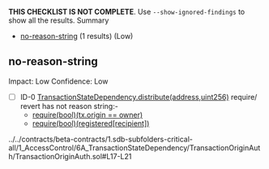 **THIS CHECKLIST IS NOT COMPLETE**. Use `--show-ignored-findings` to show all the results.
Summary
 - [no-reason-string](#no-reason-string) (1 results) (Low)
## no-reason-string
Impact: Low
Confidence: Low
 - [ ] ID-0
[TransactionStateDependency.distribute(address,uint256)](../../contracts/beta-contracts/1.sdb-subfolders-critical-all/1_AccessControl/6A_TransactionStateDependency/TransactionOriginAuth/TransactionOriginAuth.sol#L17-L21) require/ revert has not reason string:- 
	- [require(bool)(tx.origin == owner)](../../contracts/beta-contracts/1.sdb-subfolders-critical-all/1_AccessControl/6A_TransactionStateDependency/TransactionOriginAuth/TransactionOriginAuth.sol#L18)
	- [require(bool)(registered[recipient])](../../contracts/beta-contracts/1.sdb-subfolders-critical-all/1_AccessControl/6A_TransactionStateDependency/TransactionOriginAuth/TransactionOriginAuth.sol#L19)

../../contracts/beta-contracts/1.sdb-subfolders-critical-all/1_AccessControl/6A_TransactionStateDependency/TransactionOriginAuth/TransactionOriginAuth.sol#L17-L21


